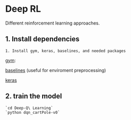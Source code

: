# Deep RL
Different reinforcement learning approaches.

## 1. Install dependencies
    1. Install gym, keras, baselines, and needed packages
[gym](https://github.com/openai/gym):
    
[baselines](https://github.com/openai/baselines) (useful for enviroment preprocessing)

[keras](https://keras.io/)

## 2. train the model
    `cd Deep-Q\ Learning`
    `python dqn_cartPole-v0`
    
